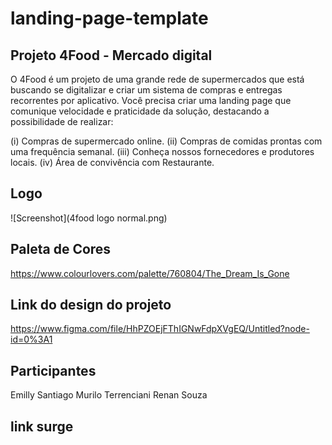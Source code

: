 # landing-page-template

## Projeto 4Food - Mercado digital
O 4Food é um projeto de uma grande rede de supermercados que está buscando se digitalizar e criar um sistema de compras e entregas recorrentes por aplicativo. Você precisa criar uma landing page que comunique velocidade e praticidade da solução, destacando a possibilidade de realizar: 

(i) Compras de supermercado online. 
(ii) Compras de comidas prontas com uma frequência semanal.
(iii) Conheça nossos fornecedores e produtores locais.
(iv) Área de convivência com Restaurante. 

## Logo
![Screenshot](4food logo normal.png)

## Paleta de Cores
https://www.colourlovers.com/palette/760804/The_Dream_Is_Gone

## Link do design do projeto
https://www.figma.com/file/HhPZOEjFThIGNwFdpXVgEQ/Untitled?node-id=0%3A1

## Participantes
Emilly Santiago
Murilo Terrenciani
Renan Souza

## link surge

